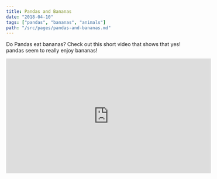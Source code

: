 ```yaml
---
title: Pandas and Bananas
date: "2018-04-10"
tags: ["pandas", "bananas", "animals"]
path: "/src/pages/pandas-and-bananas.md"
---
```


Do Pandas eat bananas? Check out this short video that shows that yes! pandas seem to really enjoy bananas!

<iframe width="560" height="315" src="https://www.youtube.com/embed/4SZl1r2O_bY" frameborder="0" allowfullscreen></iframe>